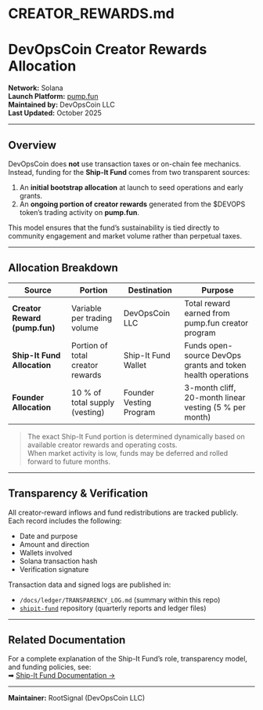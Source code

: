 # CREATOR_REWARDS.md

# DevOpsCoin Creator Rewards Allocation

**Network:** Solana  
**Launch Platform:** [pump.fun](https://pump.fun/)  
**Maintained by:** DevOpsCoin LLC  
**Last Updated:** October 2025

---

## Overview

DevOpsCoin does **not** use transaction taxes or on-chain fee mechanics.  
Instead, funding for the **Ship-It Fund** comes from two transparent sources:

1. An **initial bootstrap allocation** at launch to seed operations and early grants.
2. An **ongoing portion of creator rewards** generated from the $DEVOPS token’s trading activity on **pump.fun**.

This model ensures that the fund’s sustainability is tied directly to community engagement and market volume rather than perpetual taxes.

---

## Allocation Breakdown

| Source                        | Portion                          | Destination             | Purpose                                                     |
| ----------------------------- | -------------------------------- | ----------------------- | ----------------------------------------------------------- |
| **Creator Reward (pump.fun)** | Variable per trading volume      | DevOpsCoin LLC          | Total reward earned from pump.fun creator program           |
| **Ship-It Fund Allocation**   | Portion of total creator rewards | Ship-It Fund Wallet     | Funds open-source DevOps grants and token health operations |
| **Founder Allocation**        | 10 % of total supply (vesting)   | Founder Vesting Program | 3-month cliff, 20-month linear vesting (5 % per month)      |

> The exact Ship-It Fund portion is determined dynamically based on available creator rewards and operating costs.  
> When market activity is low, funds may be deferred and rolled forward to future months.

---

## Transparency & Verification

All creator-reward inflows and fund redistributions are tracked publicly.  
Each record includes the following:

- Date and purpose
- Amount and direction
- Wallets involved
- Solana transaction hash
- Verification signature

Transaction data and signed logs are published in:

- `/docs/ledger/TRANSPARENCY_LOG.md` (summary within this repo)
- [`shipit-fund`](https://github.com/DevOpsCoin/shipit-fund) repository (quarterly reports and ledger files)

---

## Related Documentation

For a complete explanation of the Ship-It Fund’s role, transparency model, and funding policies, see:  
➡ [Ship-It Fund Documentation →](../token/SHIPIT_FUND.md)

---

**Maintainer:** RootSignal (DevOpsCoin LLC)
